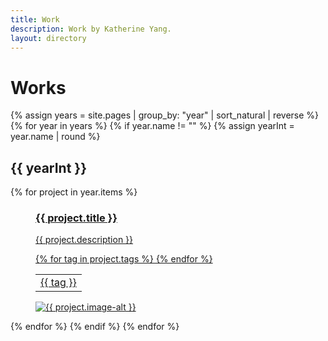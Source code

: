 ```yaml
---
title: Work
description: Work by Katherine Yang.
layout: directory
---
```


<h1 class="title">Works</h1>
<div class="work">
  {% assign years = site.pages | group_by: "year" | sort_natural | reverse %}
  {% for year in years %}
    {% if year.name != "" %}
      {% assign yearInt = year.name | round %}
      <h2 class="year">{{ yearInt }}</h2>
      {% for project in year.items %}
        <a href="{{ project.url }}" title="{{ project.title }}" class="project">
          <figure>
            <figcaption>
              <h3>{{ project.title }}</h3>
              <p>{{ project.description }}</p>
              <table class="tags">
                {% for tag in project.tags %}
                <td class="tag">{{ tag }}</td>
                {% endfor %}
              </table>
            </figcaption>
            <img src="{{ project.image }}" alt="{{ project.image-alt }}">
          </figure>
        </a>
      {% endfor %}
    {% endif %}
  {% endfor %}
</div>